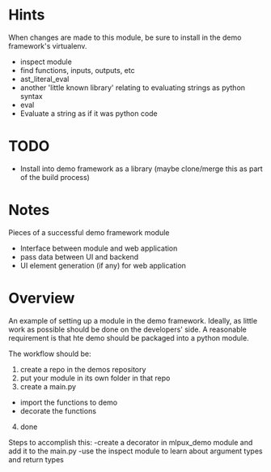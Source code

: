 # Hints
When changes are made to this module, be sure to install in the demo framework's virtualenv.

- inspect module
 - find functions, inputs, outputs, etc
- ast_literal_eval
 - another 'little known library' relating to evaluating strings as python syntax
- eval
 - Evaluate a string as if it was python code

# TODO 
- Install into demo framework as a library (maybe clone/merge this as part of the build process)

# Notes

Pieces of a successful demo framework module

- Interface between module and web application
 - pass data between UI and backend
- UI element generation (if any) for web application

# Overview 

An example of setting up a module in the demo framework. Ideally, as little work
as possible should be done on the developers' side. A reasonable requirement 
is that hte demo should be packaged into a python module.

The workflow should be:

 1. create a repo in the demos repository
 2. put your module in its own folder in that repo
 3. create a main.py
  - import the functions to demo
  - decorate the functions
 4. done

Steps to accomplish this:
 -create a decorator in mlpux_demo module and add it to the main.py
 -use the inspect module to learn about argument types and return types
